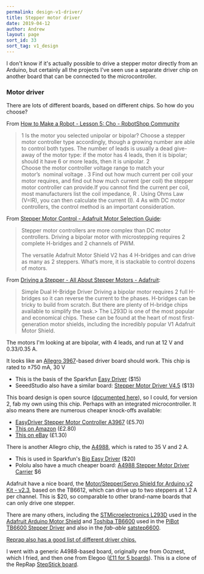 ```yaml
---
permalink: design-v1-driver/
title: Stepper motor driver
date: 2019-04-12
author: Andrew
layout: page
sort_id: 33
sort_tag: v1_design
---
```


I don't know if it's actually possible to drive a stepper motor directly from an Arduino, but certainly all the projects I've seen use a separate driver chip on another board that can be connected to the microcontroller.

### Motor driver

There are lots of different boards, based on different chips. So how do you choose?

From [How to Make a Robot - Lesson 5: Cho - RobotShop Community](https://www.robotshop.com/community/tutorials/show/how-to-make-a-robot-lesson-5-choosing-a-motor-controller)

> 1 Is the motor you selected unipolar or bipolar? Choose a stepper motor controller type accordingly, though a growing number are able to control both types. The number of leads is usually a dead give-away of the motor type: if the motor has 4 leads, then it is bipolar; should it have 6 or more leads, then it is unipolar.
> 2 Choose the motor controller voltage range to match your motor’s  nominal voltage .
> 3 Find out how much current per coil your motor requires, and find out how much current (per coil) the stepper motor controller can provide.If you cannot find the current per coil, most manufacturers list the coil impedance, R . Using Ohms Law (V=IR), you can then calculate the current (I).
> 4 As with DC motor controllers, the control method is an important consideration.

From [Stepper Motor Control - Adafruit Motor Selection Guide](https://learn.adafruit.com/adafruit-motor-selection-guide/stepper-motor-control):

> Stepper motor controllers are more complex than DC motor controllers. Driving a bipolar motor with microstepping requires 2 complete H-bridges and 2 channels of PWM.
>
> The versatile Adafruit Motor Shield V2 has 4 H-bridges and can drive as many as 2 steppers. What’s more, it is stackable to control dozens of motors.

From [Driving a Stepper - All About Stepper Motors - Adafruit](https://learn.adafruit.com/all-about-stepper-motors/driving-a-stepper#simple-dual-h-bridge-driver-3-8):

> Simple Dual H-Bridge Driver
> Driving a bipolar motor requires 2 full H-bridges so it can reverse the current to the phases. H-bridges can be tricky to build from scratch. But there are plenty of H-bridge chips available to simplify the task.>
> The L293D is one of the most popular and economical chips. These can be found at the heart of most first-generation motor shields, including the incredibly popular V1 Adafruit Motor Shield.


The motors I'm looking at are bipolar, with 4 leads, and run at 12 V and 0.33/0.35 A.

It looks like an [Allegro 3967](https://cdn.sparkfun.com/datasheets/Robotics/A3967-Datasheet.pdf)-based driver board should work. This chip is rated to ±750 mA, 30 V

* This is the basis of the Sparkfun [Easy Driver](https://www.sparkfun.com/products/12779) ($15)
* SeeedStudio also have a similar board: [Stepper Motor Driver V4.5](https://www.robotshop.com/en/seeedstudio-stepper-motor-driver-v45.html) ($13)

This board design is open source ([documented here](https://www.schmalzhaus.com/EasyDriver/)), so I could, for version 2, fab my own using this chip. Perhaps with an integrated microcontroller. It also means there are numerous cheaper knock-offs available:

* [EasyDriver Stepper Motor Controller A3967](https://www.robotshop.com/uk/easydriver-stepper-motor-controller-a3967.html?gclid=CjwKCAjwkcblBRB_EiwAFmfyy-HjeUl_Ap48ECwBfiyV5jDxnGe6g75EDma3Y4imePHr335mSF3lBxoCsGcQAvD_BwE) (£5.70)
* [This on Amazon](https://www.amazon.co.uk/Aihasd-EasyDriver-Stepper-Development-Arduino/dp/B00WR8IQHW) (£2.80)
* [This on eBay](https://www.ebay.co.uk/p/EasyDriver-Shield-Stepping-Stepper-Motor-Driver-V44-A3967-for-Arduino/2169027753?iid=181921201075&chn=ps) (£1.30)


There is another Allegro chip, the [A4988](https://cdn.sparkfun.com/datasheets/Robotics/A4988-Datasheet.pdf), which is rated to 35 V and 2 A.

* This is used in Sparkfun's [Big Easy Driver](https://www.sparkfun.com/products/12859) ($20)
* Pololu also have a much cheaper board: [A4988 Stepper Motor Driver Carrier](https://www.pololu.com/product/1182) $6

Adafruit have a nice board, the [Motor/Stepper/Servo Shield for Arduino v2 Kit - v2.3](https://www.adafruit.com/product/1438), based on the TB6612, which can drive up to two steppers at 1.2 A per channel. This is $20, so comparable to other brand-name boards that can only drive one stepper.

There are many others, including the [STMicroelectronics L293D](http://www.st.com/st-web-ui/static/active/en/resource/technical/document/datasheet/CD00000059.pdf) used in the [Adafruit Arduino Motor Shield](http://www.adafruit.com/index.php?main_page=product_info&products_id=81) and [Toshiba TB6600](http://www.semicon.toshiba.com.cn/info/docget.jsp?type=Catalog1&lang=en&pid=TB6600HG) used in the [PiBot TB6600 Stepper Driver](http://reprap.org/wiki/PiBot_TB6600_Stepper_Driver) and also in the _fab-able_ [satstep6600](https://github.com/satstep/satstep6600).

[Reprap also has a good list of different driver chips.](https://reprap.org/wiki/Stepper_motor_driver)

I went with a generic A4988-based board, originally one from Ooznest, which I fried, and then one from Elegoo ([£11 for 5 boards](https://www.amazon.co.uk/Stepper-Stepstick-Headsink-Arduino-Machines/dp/B07B9ZKST7/ref=sr_1_5?keywords=a4988&qid=1556133738&s=gateway&sr=8-5)). This is a clone of the RepRap [StepStick board](https://reprap.org/wiki/StepStick).

